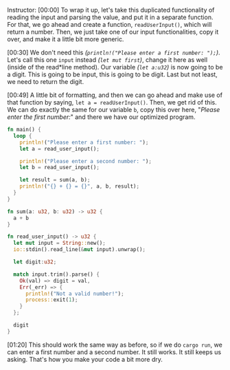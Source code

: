 Instructor: [00:00] To wrap it up, let's take this duplicated functionality of reading the input and parsing the value, and put it in a separate function. For that, we go ahead and create a function, `readUserInput()`, which will return a number. Then, we just take one of our input functionalities, copy it over, and make it a little bit more generic.

[00:30] We don't need this _(`println!("Please enter a first number: ");`)_. Let's call this one `input` instead _(`let mut first`)_, change it here as well (inside of the read\*line method). Our variable _(`let a:u32`)_ is now going to be a digit. This is going to be input, this is going to be digit. Last but not least, we need to return the digit.

[00:49] A little bit of formatting, and then we can go ahead and make use of that function by saying, `let a = readUserInput()`. Then, we get rid of this. We can do exactly the same for our variable `b`, copy this over here, "_Please enter the first number:_" and there we have our optimized program.

```rust
fn main() {
  loop {
    println!("Please enter a first number: ");
    let a = read_user_input();

    println!("Please enter a second number: ");
    let b = read_user_input();

    let result = sum(a, b);
    println!("{} + {} = {}", a, b, result);
  }
}

fn sum(a: u32, b: u32) -> u32 {
  a + b
}

fn read_user_input() -> u32 {
  let mut input = String::new();
  io::stdin().read_line(&mut input).unwrap();

  let digit:u32;

  match input.trim().parse() {
    Ok(val) => digit = val,
    Err(_err) => {
      println!("Not a valid number!");
      process::exit(1);
    }
  };

  digit
}

```

[01:20] This should work the same way as before, so if we do `cargo run`, we can enter a first number and a second number. It still works. It still keeps us asking. That's how you make your code a bit more dry.
